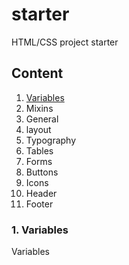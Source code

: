 # starter
HTML/CSS project starter

## Content

1. [Variables](#1-variables)
2. Mixins
3. General
4. layout
5. Typography
6. Tables
7. Forms
8. Buttons
9. Icons
10. Header
11. Footer

### 1. Variables
Variables
